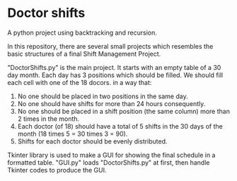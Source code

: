 # Doctor shifts
A python project using backtracking and recursion.

In this repository, there are several small projects which resembles the basic structures of a final Shift Management Project.

"DoctorShifts.py" is the main project.
It starts with an empty table of a 30 day month. Each day has 3 positions which should be filled. We should fill each cell with one of the 18 docors. in a way that:

1. No one should be placed in two positions in the same day. 
2. No one should have shifts for more than 24 hours consequently. 
3. No one should be placed in a shift position (the same column) more than 2 times in the month.
4. Each doctor (of 18) should have a total of 5 shifts in the 30 days of the month (18 times 5 = 30 times 3 = 90).
5. Shifts for each doctor should be evenly distributed.

Tkinter library is used to make a GUI for showing the final schedule in a formatted table. "GUI.py" loads "DoctorShifts.py" at first, then handle Tkinter codes to produce the GUI.
